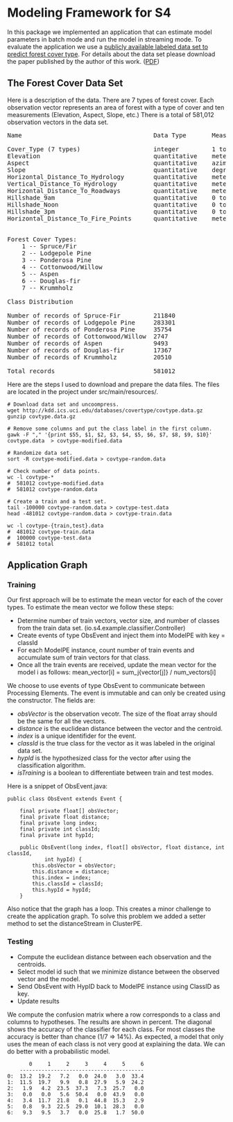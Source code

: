 Modeling Framework for S4
=========================

In this package we implemented an application that can estimate model parameters in batch mode and run the model in streaming mode. To evaluate the application we use a [publicly available labeled data set to predict forest cover type](http://kdd.ics.uci.edu/databases/covertype/covertype.html).
For details about the data set please download the paper published by the author of this work. ([PDF](http://citeseerx.ist.psu.edu/viewdoc/download?doi=10.1.1.128.2475&rep=rep1&type=pdf))

## The Forest Cover Data Set

Here is a description of the data. There are 7 types of forest cover. Each observation vector represents an area of 
forest with a type of cover and ten measurements (Elevation, Aspect, Slope, etc.) There is a total of 581,012 observation
vectors in the data set. 

<pre>
Name                                    Data Type       Measurement        Description

Cover_Type (7 types)                    integer         1 to 7             Forest Cover Type designation
Elevation                               quantitative    meters             Elevation in meters
Aspect                                  quantitative    azimuth            Aspect in degrees azimuth
Slope                                   quantitative    degrees            Slope in degrees
Horizontal_Distance_To_Hydrology        quantitative    meters             Horz Dist to nearest surface water features
Vertical_Distance_To_Hydrology          quantitative    meters             Vert Dist to nearest surface water features
Horizontal_Distance_To_Roadways         quantitative    meters             Horz Dist to nearest roadway
Hillshade_9am                           quantitative    0 to 255 index     Hillshade index at 9am, summer solstice
Hillshade_Noon                          quantitative    0 to 255 index     Hillshade index at noon, summer soltice
Hillshade_3pm                           quantitative    0 to 255 index     Hillshade index at 3pm, summer solstice
Horizontal_Distance_To_Fire_Points      quantitative    meters             Horz Dist to nearest wildfire ignition points


Forest Cover Types:	
    1 -- Spruce/Fir
    2 -- Lodgepole Pine
    3 -- Ponderosa Pine
    4 -- Cottonwood/Willow
    5 -- Aspen
    6 -- Douglas-fir
    7 -- Krummholz

Class Distribution

Number of records of Spruce-Fir         211840 
Number of records of Lodgepole Pine     283301 
Number of records of Ponderosa Pine     35754 
Number of records of Cottonwood/Willow  2747 
Number of records of Aspen              9493 
Number of records of Douglas-fir        17367 
Number of records of Krummholz          20510 	
 		
Total records                           581012
</pre>

Here are the steps I used to download and prepare the data files. The files are located in the project under src/main/resources/.

	# Download data set and uncoompress.
	wget http://kdd.ics.uci.edu/databases/covertype/covtype.data.gz
	gunzip covtype.data.gz 

	# Remove some columns and put the class label in the first column.
	gawk -F "," '{print $55, $1, $2, $3, $4, $5, $6, $7, $8, $9, $10}' covtype.data  > covtype-modified.data

	# Randomize data set.
	sort -R covtype-modified.data > covtype-random.data

	# Check number of data points.
	wc -l covtype-*
	#  581012 covtype-modified.data
	#  581012 covtype-random.data

	# Create a train and a test set.
	tail -100000 covtype-random.data > covtype-test.data
	head -481012 covtype-random.data > covtype-train.data

	wc -l covtype-{train,test}.data
	#  481012 covtype-train.data
	#  100000 covtype-test.data
	#  581012 total

## Application Graph

### Training

Our first approach will be to estimate the mean vector for each of the cover types. To estimate the mean vector we follow these steps:

* Determine number of train vectors, vector size, and number of classes from the train data set. (io.s4.example.classifier.Controller)
* Create events of type ObsEvent and inject them into ModelPE with key = classId
* For each ModelPE instance, count number of train events and accumulate sum of train vectors for that class.
* Once all the train events are received, update the mean vector for the model i as follows: mean_vector[i] =  sum_j{vector[j]} / num_vectors[i]


We choose to use events of type ObsEvent to communicate between Processing Elements. The event is immutable and can only be created using the constructor. The fields are:

* _obsVector_ is the observation vecotr. The size of the float array should be the same for all the vectors.
* _distance_ is the euclidean distance between the vector and the centroid.
* _index_ is a unique identifider for the event. 
* _classId_ is the true class for the vector as it was labeled in the original data set.
* _hypId_ is the hypothesized class for the vector after using the classification algorithm.
* _isTraining_ is a boolean to differentiate between train and test modes.


Here is a snippet of ObsEvent.java:

	public class ObsEvent extends Event {

		final private float[] obsVector;
		final private float distance;
		final private long index;
		final private int classId;
		final private int hypId;

		public ObsEvent(long index, float[] obsVector, float distance, int classId,
				int hypId) {
			this.obsVector = obsVector;
			this.distance = distance;
			this.index = index;
			this.classId = classId;
			this.hypId = hypId;
		}
	
Also notice that the graph has a loop. This creates a minor challenge to create the application graph. To solve 
this problem we added a setter method to set the distanceStream in ClusterPE.

### Testing

* Compute the euclidean distance between each observation and the centroids.
* Select model id such that we minimize distance between the observed vector and the model.
* Send ObsEvent with HypID back to ModelPE instance using ClassID as key.
* Update results

We compute the confusion matrix where a row corresponds to a class and columns to hypotheses. 
The results are shown in percent. The diagonal shows the accuracy of the classifier for each class. 
For most classes the accuracy is better than chance (1/7 => 14%). As expected, a model that only uses
the mean of each class is not very good at explaining the data. We can do better with
a probabilistic model.

           0     1     2     3     4     5     6
        ----------------------------------------
    0:  13.2  19.2   7.2   0.0  24.0   3.0  33.4
    1:  11.5  19.7   9.9   0.8  27.9   5.9  24.2
    2:   1.9   4.2  23.5  37.3   7.3  25.7   0.0
    3:   0.0   0.0   5.6  50.4   0.0  43.9   0.0
    4:   3.4  11.7  21.8   0.1  44.8  15.3   2.9
    5:   0.8   9.3  22.5  29.0  10.1  28.3   0.0
    6:   9.3   9.5   3.7   0.0  25.8   1.7  50.0


